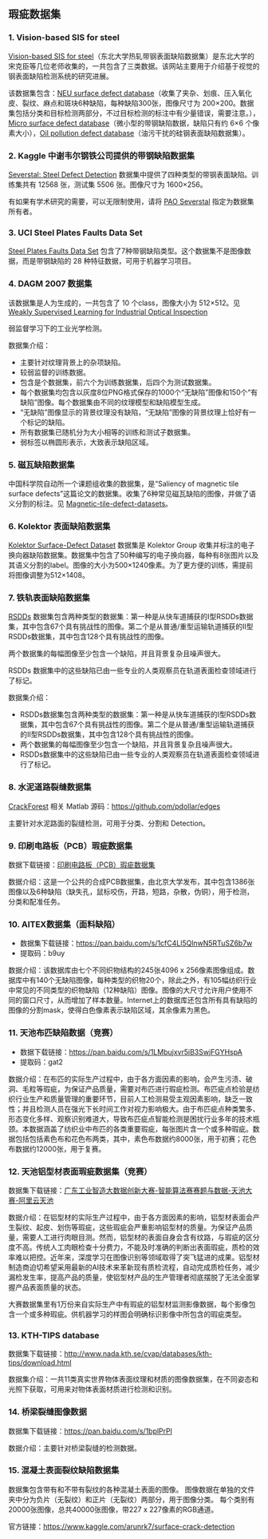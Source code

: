 ## 瑕疵数据集

### 1. Vision-based SIS for steel

[Vision-based SIS for steel](http://faculty.neu.edu.cn/me/songkc/Vision-based_SIS_Steel.html)（东北大学热轧带钢表面缺陷数据集）是东北大学的宋克臣等几位老师收集的，一共包含了三类数据。该网站主要用于介绍基于视觉的钢表面缺陷检测系统的研究进展。

该数据集包含：[NEU surface defect database](http://faculty.neu.edu.cn/yunhyan/NEU_surface_defect_database.html)（收集了夹杂、划痕、压入氧化皮、裂纹、麻点和斑块6种缺陷，每种缺陷300张，图像尺寸为 200×200。数据集包括分类和目标检测两部分，不过目标检测的标注中有少量错误，需要注意。），[Micro surface defect database](http://faculty.neu.edu.cn/yunhyan/SCACM.html)（微小型的带钢缺陷数据，缺陷只有约 6×6 个像素大小），[Oil pollution defect database](http://faculty.neu.edu.cn/yunhyan/SLSM.html)（油污干扰的硅钢表面缺陷数据集）。

### 2. Kaggle 中谢韦尔钢铁公司提供的带钢缺陷数据集

[Severstal: Steel Defect Detection](https://www.kaggle.com/c/severstal-steel-defect-detection/data) 数据集中提供了四种类型的带钢表面缺陷。训练集共有 12568 张，测试集 5506 张。图像尺寸为 1600×256。

有如果有学术研究的需要，可以无限制使用，请将 [PAO Severstal](https://www.severstal.com/) 指定为数据集所有者。

### 3. UCI Steel Plates Faults Data Set

[Steel Plates Faults Data Set](https://archive.ics.uci.edu/ml/datasets/Steel+Plates+Faults) 包含了7种带钢缺陷类型。这个数据集不是图像数据，而是带钢缺陷的 28 种特征数据，可用于机器学习项目。

### 4. DAGM 2007 数据集

该数据集是人为生成的，一共包含了 10 个class，图像大小为 512×512。见 [Weakly Supervised Learning for Industrial Optical Inspection](https://hci.iwr.uni-heidelberg.de/content/weakly-supervised-learning-industrial-optical-inspection)

弱监督学习下的工业光学检测。

数据集介绍：

- 主要针对纹理背景上的杂项缺陷。
- 较弱监督的训练数据。
- 包含是个数据集，前六个为训练数据集，后四个为测试数据集。
- 每个数据集均包含以灰度8位PNG格式保存的1000个“无缺陷”图像和150个“有缺陷”图像。每个数据集由不同的纹理模型和缺陷模型生成。
- “无缺陷”图像显示的背景纹理没有缺陷，“无缺陷”图像的背景纹理上恰好有一个标记的缺陷。
- 所有数据集已随机分为大小相等的训练和测试子数据集。
- 弱标签以椭圆形表示，大致表示缺陷区域。 

### 5. 磁瓦缺陷数据集

中国科学院自动所一个课题组收集的数据集，是“Saliency of magnetic tile surface defects”这篇论文的数据集。收集了6种常见磁瓦缺陷的图像，并做了语义分割的标注。见 [Magnetic-tile-defect-datasets](https://github.com/abin24/Magnetic-tile-defect-datasets.)。

### 6. Kolektor 表面缺陷数据集

[Kolektor Surface-Defect Dataset](https://www.vicos.si/Downloads/KolektorSDD) 数据集是 Kolektor Group 收集并标注的电子换向器缺陷数据集。数据集中包含了50种编写的电子换向器，每种有8张图片以及其语义分割的label。图像的大小为500×1240像素。为了更方便的训练，需提前将图像调整为512×1408。

### 7. 铁轨表面缺陷数据集

[RSDDs](http://icn.bjtu.edu.cn/Visint/resources/RSDDs.aspx) 数据集包含两种类型的数据集：第一种是从快车道捕获的I型RSDDs数据集，其中包含67个具有挑战性的图像。第二个是从普通/重型运输轨道捕获的II型RSDDs数据集，其中包含128个具有挑战性的图像。

两个数据集的每幅图像至少包含一个缺陷，并且背景复杂且噪声很大。

RSDDs 数据集中的这些缺陷已由一些专业的人类观察员在轨道表面检查领域进行了标记。

数据集介绍：

- RSDDs数据集包含两种类型的数据集：第一种是从快车道捕获的I型RSDDs数据集，其中包含67个具有挑战性的图像。第二个是从普通/重型运输轨道捕获的II型RSDDs数据集，其中包含128个具有挑战性的图像。
- 两个数据集的每幅图像至少包含一个缺陷，并且背景复杂且噪声很大。
- RSDDs数据集中的这些缺陷已由一些专业的人类观察员在轨道表面检查领域进行了标记。

### 8. 水泥道路裂缝数据集

[CrackForest](https://github.com/cuilimeng/CrackForest) 相关 Matlab 源码：https://github.com/pdollar/edges

主要针对水泥路面的裂缝检测，可用于分类、分割和 Detection。

### 9. 印刷电路板（PCB）瑕疵数据集

数据下载链接：[印刷电路板（PCB）瑕疵数据集](http://robotics.pkusz.edu.cn/resources/dataset/)

数据介绍：这是一个公共的合成PCB数据集，由北京大学发布，其中包含1386张图像以及6种缺陷（缺失孔，鼠标咬伤，开路，短路，杂散，伪铜），用于检测，分类和配准任务。

### 10. AITEX数据集（面料缺陷）

- 数据集下载链接：https://pan.baidu.com/s/1cfC4Ll5QlnwN5RTuSZ6b7w
- 提取码：b9uy

数据介绍：该数据库由七个不同织物结构的245张4096 x 256像素图像组成。数据库中有140个无缺陷图像，每种类型的织物20个，除此之外，有105幅纺织行业中常见的不同类型的织物缺陷（12种缺陷）图像。图像的大尺寸允许用户使用不同的窗口尺寸，从而增加了样本数量。Internet上的数据库还包含所有具有缺陷的图像的分割mask，使得白色像素表示缺陷区域，其余像素为黑色。

### 11. 天池布匹缺陷数据（竞赛）

- 数据下载链接：https://pan.baidu.com/s/1LMbujxvr5iB3SwjFGYHspA
- 提取码：gat2

数据介绍：在布匹的实际生产过程中，由于各方面因素的影响，会产生污渍、破洞、毛粒等瑕疵，为保证产品质量，需要对布匹进行瑕疵检测。布匹疵点检验是纺织行业生产和质量管理的重要环节，目前人工检测易受主观因素影响，缺乏一致性；并且检测人员在强光下长时间工作对视力影响极大。由于布匹疵点种类繁多、形态变化多样、观察识别难道大，导致布匹疵点智能检测是困扰行业多年的技术瓶颈。本数据涵盖了纺织业中布匹的各类重要瑕疵，每张图片含一个或多种瑕疵。数据包括包括素色布和花色布两类，其中，素色布数据约8000张，用于初赛；花色布数据约12000张，用于复赛。

### 12. 天池铝型材表面瑕疵数据集（竞赛）

数据集下载链接：[广东工业智造大数据创新大赛-智能算法赛赛题与数据-天池大赛-阿里云天池](https://tianchi.aliyun.com/competition/entrance/231682/information)

数据介绍：在铝型材的实际生产过程中，由于各方面因素的影响，铝型材表面会产生裂纹、起皮、划伤等瑕疵，这些瑕疵会严重影响铝型材的质量。为保证产品质量，需要人工进行肉眼目测。然而，铝型材的表面自身会含有纹路，与瑕疵的区分度不高。传统人工肉眼检查十分费力，不能及时准确的判断出表面瑕疵，质检的效率难以把控。近年来，深度学习在图像识别等领域取得了突飞猛进的成果。铝型材制造商迫切希望采用最新的AI技术来革新现有质检流程，自动完成质检任务，减少漏检发生率，提高产品的质量，使铝型材产品的生产管理者彻底摆脱了无法全面掌握产品表面质量的状态。

大赛数据集里有1万份来自实际生产中有瑕疵的铝型材监测影像数据，每个影像包含一个或多种瑕疵。供机器学习的样图会明确标识影像中所包含的瑕疵类型。

### 13. KTH-TIPS database

数据集下载链接：http://www.nada.kth.se/cvap/databases/kth-tips/download.html

数据集介绍：一共11类真实世界物体表面纹理和材质的图像数据集，在不同姿态和光照下获取，可用来对物体表面材质进行检测和识别。

### 14. 桥梁裂缝图像数据

数据集下载链接：https://pan.baidu.com/s/1bplPrPl

数据介绍：主要针对桥梁裂缝的检测数据。

### 15. 混凝土表面裂纹缺陷数据集

数据集包含带有和不带有裂纹的各种混凝土表面的图像。 图像数据在单独的文件夹中分为负片（无裂纹）和正片（无裂纹）两部分，用于图像分类。 每个类别有20000张图像，总共40000张图像，带227 x 227像素的RGB通道。

官方链接：https://www.kaggle.com/arunrk7/surface-crack-detection